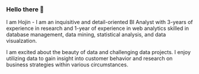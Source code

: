 ### Hello there 👋

I am Hojin - I am an inquisitive and detail-oriented BI Analyst with 3-years of experience in research and 1-year of experience in web analytics skilled in database management, data mining, statistical analysis, and data visualzation. 

I am excited about the beauty of data and challenging data projects. I enjoy utilizing data to gain insight into customer behavior and research on business strategies within various circumstances. 
